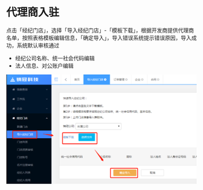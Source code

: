 # 代理商入驻

点击「经纪门店」，选择「导入经纪门店」-「模板下载」，根据开发商提供代理商名单，按照表格模板编辑信息，「确定导入」，导入错误系统提示错误原因，导入成功，系统默认审核通过

* 经纪公司名称、统一社会代码编辑
* 法人信息、对公账户编辑

![](/assets/import.png企业56)

